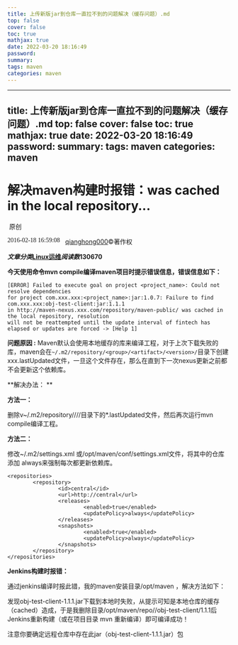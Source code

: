 ```yaml
---
title: 上传新版jar到仓库一直拉不到的问题解决（缓存问题）.md
top: false
cover: false
toc: true
mathjax: true
date: 2022-03-20 18:16:49
password:
summary:
tags: maven
categories: maven
---
```

---
title: 上传新版jar到仓库一直拉不到的问题解决（缓存问题）.md
top: false
cover: false
toc: true
mathjax: true
date: 2022-03-20 18:16:49
password:
summary:
tags: maven
categories: maven
---
# 解决maven构建时报错：was cached in the local repository...

 原创

[qianghong000](https://blog.51cto.com/qiangsh)<time class="fl" pubdate="2016-02-18 16:59:08" style="font-family: fontDIN; -webkit-font-smoothing: antialiased; margin: 0px; padding: 0px 12px 0px 0px; float: left;">2016-02-18 16:59:08</time>©著作权

***文章分类*[Linux运维](https://blog.51cto.com/qiangsh/category3)*****阅读数***130670****

**今天使用命令mvn compile编译maven项目时提示错误信息，错误信息如下：** 

```
[ERROR] Failed to execute goal on project <project_name>: Could not resolve dependencies
for project com.xxx.xxx:<project_name>:jar:1.0.7: Failure to find com.xxx.xxx:obj-test-client:jar:1.1.1
in http://maven-nexus.xxx.com/repository/maven-public/ was cached in the local repository, resolution 
will not be reattempted until the update interval of fintech has elapsed or updates are forced -> [Help 1]
```

**问题原因 :**
Maven默认会使用本地缓存的库来编译工程，对于上次下载失败的库，maven会在`~/.m2/repository/<group>/<artifact>/<version>/`目录下创建xxx.lastUpdated文件，一旦这个文件存在，那么在直到下一次nexus更新之前都不会更新这个依赖库。

**解决办法： **

**方法一：**

删除v~/.m2/repository/<group>/<artifact>/<version>/目录下的*.lastUpdated文件，然后再次运行mvn compile编译工程。

**方法二：**

修改~/.m2/settings.xml 或/opt/maven/conf/settings.xml文件，将其中的仓库添加 <updatePolicy>always</updatePolicy>来强制每次都更新依赖库。

```
<repositories>
        <repository>
                <id>central</id>
                <url>http://central</url>
                <releases>
                        <enabled>true</enabled>
                        <updatePolicy>always</updatePolicy>
                </releases>
                <snapshots>
                        <enabled>true</enabled>
                        <updatePolicy>always</updatePolicy>
                </snapshots>
        </repository>
</repositories>
```

**Jenkins构建时报错：**

通过jenkins编译时报此错，我的maven安装目录/opt/maven ，解决方法如下：

发现obj-test-client-1.1.1.jar下载到本地时失败，从提示可知是本地仓库的缓存（cached）造成，于是我删除目录/opt/maven/repo/<group>/obj-test-client/1.1.1后Jenkins重新构建（或在项目目录 mvn 重新编译）即可编译成功！ 

注意你要确定远程仓库中存在此jar（obj-test-client-1.1.1.jar）包
